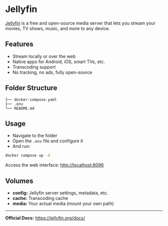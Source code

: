 # Jellyfin

[Jellyfin](https://jellyfin.org) is a free and open-source media server that lets you stream your movies, TV shows, music, and more to any device.

## Features

- Stream locally or over the web
- Native apps for Android, iOS, smart TVs, etc.
- Transcoding support
- No tracking, no ads, fully open-source

## Folder Structure

```plaintext
├── docker-compose.yaml
├── .env
└── README.md
```

## Usage

- Navigate to the folder
- Open the `.env` file and configure it
- And run:

```bash
docker compose up -d
```

Access the web interface: <http://localhost:8096>

## Volumes

- **config:** Jellyfin server settings, metadata, etc.
- **cache:** Transcoding cache
- **media:** Your actual media (mount your own path)

---

**Official Docs:** <https://jellyfin.org/docs/>
